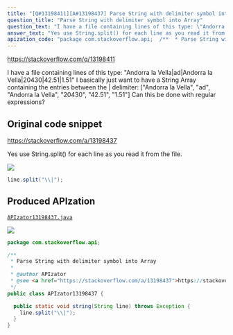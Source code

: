 ```yaml
---
title: "[Q#13198411][A#13198437] Parse String with delimiter symbol into Array"
question_title: "Parse String with delimiter symbol into Array"
question_text: "I have a file containing lines of this type: \"Andorra la Vella|ad|Andorra la Vella|20430|42.51|1.51\" I basically just want to have a String Array containing the entries between the | delimiter: [\"Andorra la Vella\", \"ad\", \"Andorra la Vella\", \"20430\", \"42.51\", \"1.51\"] Can this be done with regular expressions?"
answer_text: "Yes use String.split() for each line as you read it from the file."
apization_code: "package com.stackoverflow.api;  /**  * Parse String with delimiter symbol into Array  *  * @author APIzator  * @see <a href=\"https://stackoverflow.com/a/13198437\">https://stackoverflow.com/a/13198437</a>  */ public class APIzator13198437 {    public static void string(String line) throws Exception {     line.split(\"\\\\|\");   } }"
---
```


https://stackoverflow.com/q/13198411

I have a file containing lines of this type:
&quot;Andorra la Vella|ad|Andorra la Vella|20430|42.51|1.51&quot;
I basically just want to have a String Array containing the entries between the | delimiter:
[&quot;Andorra la Vella&quot;, &quot;ad&quot;, &quot;Andorra la Vella&quot;, &quot;20430&quot;, &quot;42.51&quot;, &quot;1.51&quot;]
Can this be done with regular expressions?



## Original code snippet

https://stackoverflow.com/a/13198437

Yes use String.split() for each line as you read it from the file.

<div class="code-logo"><img src="/stackoverflow.png" /></div>

```java
line.split("\\|");
```

## Produced APIzation

[`APIzator13198437.java`](https://github.com/pasqualesalza/apization/raw/main/data/search/APIzator13198437.java)

<div class="code-logo"><img src="/apizator.png" /></div>

```java
package com.stackoverflow.api;

/**
 * Parse String with delimiter symbol into Array
 *
 * @author APIzator
 * @see <a href="https://stackoverflow.com/a/13198437">https://stackoverflow.com/a/13198437</a>
 */
public class APIzator13198437 {

  public static void string(String line) throws Exception {
    line.split("\\|");
  }
}

```